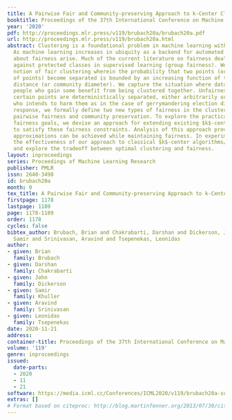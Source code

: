 ```yaml
---
title: A Pairwise Fair and Community-preserving Approach to k-Center Clustering
booktitle: Proceedings of the 37th International Conference on Machine Learning
year: '2020'
pdf: http://proceedings.mlr.press/v119/brubach20a/brubach20a.pdf
url: http://proceedings.mlr.press/v119/brubach20a.html
abstract: Clustering is a foundational problem in machine learning with numerous applications.
  As machine learning increases in ubiquity as a backend for automated systems, concerns
  about fairness arise. Much of the current literature on fairness deals with discrimination
  against protected classes in supervised learning (group fairness). We define a different
  notion of fair clustering wherein the probability that two points (or a community
  of points) become separated is bounded by an increasing function of their pairwise
  distance (or community diameter). We capture the situation where data points represent
  people who gain some benefit from being clustered together. Unfairness arises when
  certain points are deterministically separated, either arbitrarily or by someone
  who intends to harm them as in the case of gerrymandering election districts. In
  response, we formally define two new types of fairness in the clustering setting,
  pairwise fairness and community preservation. To explore the practicality of our
  fairness goals, we devise an approach for extending existing $k$-center algorithms
  to satisfy these fairness constraints. Analysis of this approach proves that reasonable
  approximations can be achieved while maintaining fairness. In experiments, we compare
  the effectiveness of our approach to classical $k$-center algorithms/heuristics
  and explore the tradeoff between optimal clustering and fairness.
layout: inproceedings
series: Proceedings of Machine Learning Research
publisher: PMLR
issn: 2640-3498
id: brubach20a
month: 0
tex_title: A Pairwise Fair and Community-preserving Approach to k-Center Clustering
firstpage: 1178
lastpage: 1189
page: 1178-1189
order: 1178
cycles: false
bibtex_author: Brubach, Brian and Chakrabarti, Darshan and Dickerson, John and Khuller,
  Samir and Srinivasan, Aravind and Tsepenekas, Leonidas
author:
- given: Brian
  family: Brubach
- given: Darshan
  family: Chakrabarti
- given: John
  family: Dickerson
- given: Samir
  family: Khuller
- given: Aravind
  family: Srinivasan
- given: Leonidas
  family: Tsepenekas
date: 2020-11-21
address: 
container-title: Proceedings of the 37th International Conference on Machine Learning
volume: '119'
genre: inproceedings
issued:
  date-parts:
  - 2020
  - 11
  - 21
software: https://media.icml.cc/Conferences/ICML2020/v119/brubach20a-supp.zip
extras: []
# Format based on citeproc: http://blog.martinfenner.org/2013/07/30/citeproc-yaml-for-bibliographies/
---
```

